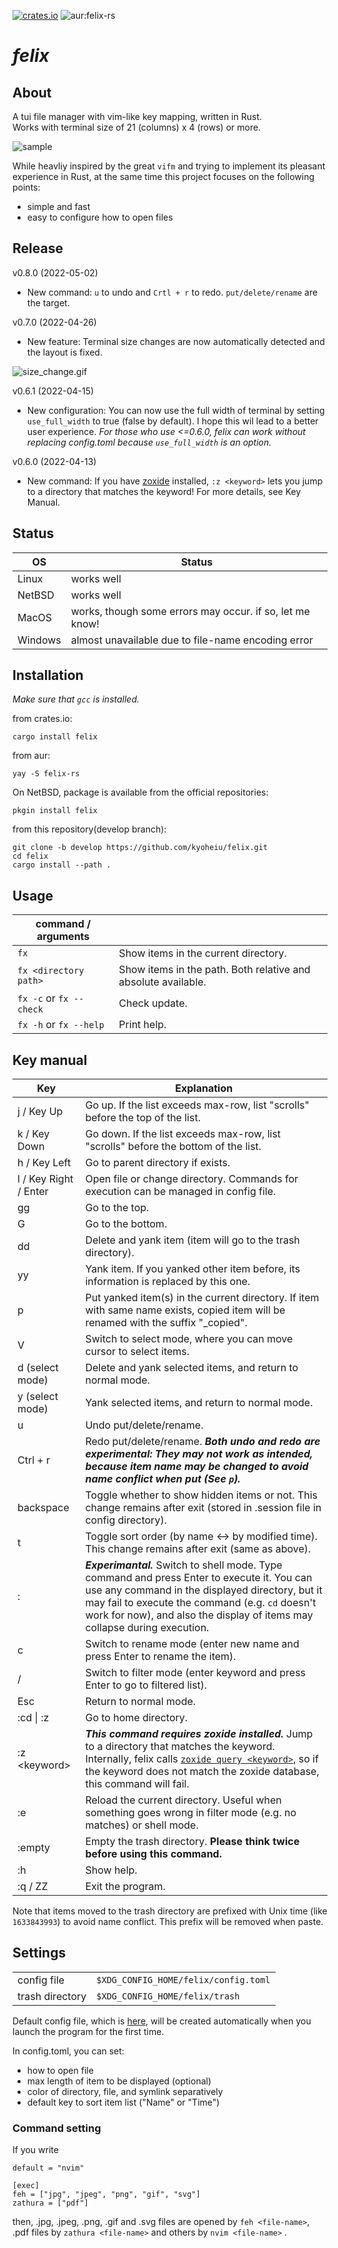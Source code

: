 [![crates.io](https://img.shields.io/crates/v/felix)](https://crates.io/crates/felix) ![aur:felix-rs](https://img.shields.io/aur/version/felix-rs)

# *felix*

## About
A tui file manager with vim-like key mapping, written in Rust.  
Works with terminal size of 21 (columns) x 4 (rows) or more.

![sample](https://github.com/kyoheiu/felix/blob/main/screenshots/sample.gif)

While heavliy inspired by the great `vifm` and trying to implement its pleasant experience in Rust, at the same time this project focuses on the following points:

- simple and fast
- easy to configure how to open files

## Release
v0.8.0 (2022-05-02)
- New command: `u` to undo and `Crtl + r` to redo. `put/delete/rename` are the target.

v0.7.0 (2022-04-26)
- New feature: Terminal size changes are now automatically detected and the layout is fixed.

![size_change.gif](https://github.com/kyoheiu/felix/blob/main/screenshots/size_change.gif)

v0.6.1 (2022-04-15)
- New configuration: You can now use the full width of terminal by setting `use_full_width` to true (false by default). I hope this wil lead to a better user experience. *For those who use <=0.6.0, felix can work without replacing config.toml because `use_full_width` is an option.*

v0.6.0 (2022-04-13)
- New command: If you have [zoxide](https://github.com/ajeetdsouza/zoxide) installed, `:z <keyword>` lets you jump to a directory that matches the keyword! For more details, see Key Manual.

## Status

| OS | Status |
| -- | ------ |
|Linux  | works well |
|NetBSD | works well |
|MacOS  | works, though some errors may occur. if so, let me know!|
|Windows| almost unavailable due to file-name encoding error|

## Installation

*Make sure that `gcc` is installed.*

from crates.io:

```
cargo install felix
```

from aur:

```
yay -S felix-rs
```

On NetBSD, package is available from the official repositories:

```
pkgin install felix
```

from this repository(develop branch):

```
git clone -b develop https://github.com/kyoheiu/felix.git
cd felix
cargo install --path .
```

## Usage

| command / arguments               |                                                               |
| --------------------- | ------------------------------------------------------------- |
| `fx`                  | Show items in the current directory.                          |
| `fx <directory path>` | Show items in the path. Both relative and absolute available. |
| `fx -c` or `fx --check` |Check update. |
| `fx -h` or `fx --help` |Print help. |

## Key manual

| Key                   | Explanation                                                                                                                                                                                                                                            |
| --------------------- | ------------------------------------------------------------------------------------------------------------------------------------------------------------------------------------------------------------------------------------------------------ |
| j / Key Up            | Go up. If the list exceeds max-row, list "scrolls" before the top of the list.                                                                                                                                                                         |
| k / Key Down          | Go down. If the list exceeds max-row, list "scrolls" before the bottom of the list.                                                                                                                                                                    |
| h / Key Left          | Go to parent directory if exists.                                                                                                                                                                                                                      |
| l / Key Right / Enter | Open file or change directory. Commands for execution can be managed in config file.                                                                                                                                                                   |
| gg                    | Go to the top.                                                                                                                                                                                                                                         |
| G                     | Go to the bottom.                                                                                                                                                                                                                                      |
| dd                    | Delete and yank item (item will go to the trash directory).                                                                                                                                                                                            |
| yy                    | Yank item. If you yanked other item before, its information is replaced by this one.                                                                                                                                                                   |
| p                     | Put yanked item(s) in the current directory. If item with same name exists, copied item will be renamed with the suffix "\_copied".                                                                                                                    |
| V                     | Switch to select mode, where you can move cursor to select items.                                                                                                                                                                                      |
| d (select mode)       | Delete and yank selected items, and return to normal mode.                                                                                                                                                                                             |
| y (select mode)       | Yank selected items, and return to normal mode.                                                                                                                                                                                                        |
| u       | Undo put/delete/rename.                                                                                                                                                                                                        |
| Ctrl + r       | Redo put/delete/rename. ***Both undo and redo are experimental: They may not work as intended, because item name may be changed to avoid name conflict when put (See `p`).***                                                                                                                                                                                                       |
| backspace                     | Toggle whether to show hidden items or not. This change remains after exit (stored in .session file in config directory).                                                                                                              |
| t                     | Toggle sort order (by name <-> by modified time). This change remains after exit (same as above).                                                                                                              |
| :                     |  ***Experimantal.*** Switch to shell mode. Type command and press Enter to execute it. You can use any command in the displayed directory, but it may fail to execute the command (e.g. `cd` doesn't work for now), and also the display of items may collapse during execution. |
| c                     | Switch to rename mode (enter new name and press Enter to rename the item).                                                                                                                                                                             |
| /                     | Switch to filter mode (enter keyword and press Enter to go to filtered list).                                                                                                                                                                          |
| Esc                   | Return to normal mode.                                                                                                                                                                                                                                 |
| :cd \| :z                   |  Go to home directory.                                                                                                                                                                                                                                 |
| :z \<keyword\>                  |  ***This command requires zoxide installed.*** Jump to a directory that matches the keyword. Internally, felix calls [`zoxide query <keyword>`](https://man.archlinux.org/man/zoxide-query.1.en), so if the keyword does not match the zoxide database, this command will fail.                                                                                                                                                                                                                                 |
| :e                    | Reload the current directory. Useful when something goes wrong in filter mode (e.g. no matches) or shell mode.                                                                                                                                         |
| :empty                | Empty the trash directory. **Please think twice before using this command.**                                                                                                                                                                           |
| :h                    | Show help.                                                                                                                                                                                                                                             |
| :q / ZZ               | Exit the program.                                                                                                                                                                                                                                      |

Note that items moved to the trash directory are prefixed with Unix time (like `1633843993`) to avoid name conflict. This prefix will be removed when paste.

## Settings

|                 |                                   |
| --------------- | --------------------------------- |
| config file     | `$XDG_CONFIG_HOME/felix/config.toml` |
| trash directory | `$XDG_CONFIG_HOME/felix/trash`       |

Default config file, which is [here](config.toml), will be created automatically when you launch the program for the first time.

In config.toml, you can set:

- how to open file
- max length of item to be displayed (optional)
- color of directory, file, and symlink separatively
- default key to sort item list ("Name" or "Time")

### Command setting

If you write

```
default = "nvim"

[exec]
feh = ["jpg", "jpeg", "png", "gif", "svg"]
zathura = ["pdf"]
```

then, .jpg, .jpeg, .png, .gif and .svg files are opened by `feh <file-name>`, .pdf files by `zathura <file-name>` and others by `nvim <file-name>` .
